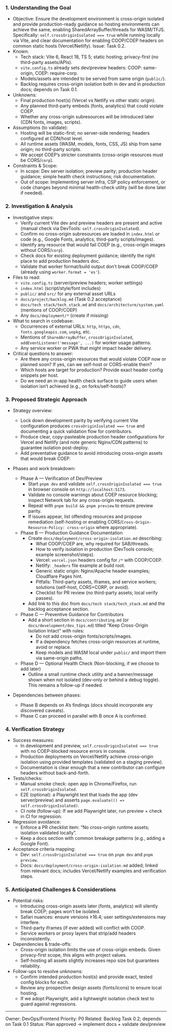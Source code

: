 ### 1. Understanding the Goal

- Objective: Ensure the development environment is cross-origin isolated and provide production-ready guidance so hosting environments can achieve the same, enabling SharedArrayBuffer/threads for WASM/TFJS. Specifically: `self.crossOriginIsolated === true` while running locally via Vite, and clear documentation for enabling COOP/COEP headers on common static hosts (Vercel/Netlify). Issue: Task 0.2.
- Known:
  - Tech stack: Vite 6, React 18, TS 5; static hosting; privacy-first (no third-party assets/APIs).
  - `vite.config.ts` already sets dev/preview headers: COOP: same-origin, COEP: require-corp.
  - Models/assets are intended to be served from same origin (`public/`).
  - Backlog requires cross-origin isolation both in dev and in production docs; depends on Task 0.1.
- Unknowns:
  - Final production host(s) (Vercel vs Netlify vs other static origin).
  - Any planned third-party embeds (fonts, analytics) that could violate COEP.
  - Whether any cross-origin subresources will be introduced later (CDN fonts, images, scripts).
- Assumptions (to validate):
  - Hosting will be static-first; no server-side rendering; headers configured at CDN/host level.
  - All runtime assets (WASM, models, fonts, CSS, JS) ship from same origin; no third-party scripts.
  - We accept COEP’s stricter constraints (cross-origin resources must be CORS/`corp`).
- Constraints & Scope:
  - In scope: Dev server isolation; preview parity; production header guidance; simple health check instructions; risk documentation.
  - Out of scope: Implementing server infra, CSP policy enforcement, or code changes beyond minimal health-check utility (will be done later if needed).

### 2. Investigation & Analysis

- Investigative steps:
  - Verify current Vite dev and preview headers are present and active (manual check via DevTools: `self.crossOriginIsolated`).
  - Confirm no cross-origin subresources are loaded in `index.html` or code (e.g., Google Fonts, analytics, third-party scripts/images).
  - Identify any resource that would fail COEP (e.g., cross-origin images without CORS/`corp`).
  - Check docs for existing deployment guidance; identify the right place to add production headers doc.
  - Validate that worker format/build output don’t break COOP/COEP (already using `worker.format = 'es'`).
- Files to read:
  - `vite.config.ts` (server/preview headers; worker settings)
  - `index.html` (script/style/font includes)
  - `public/` and `src/` for any external asset URLs
  - `docs/project/backlog.md` (Task 0.2 acceptance)
  - `docs/tech stack/tech_stack.md` and `docs/architecture/system.yaml` (mentions of COOP/COEP)
  - Any `docs/deployment/*` (create if missing)
- What to search in codebase:
  - Occurrences of external URLs: `http`, `https`, `cdn`, `fonts.googleapis.com`, `unpkg`, etc.
  - Mentions of `SharedArrayBuffer`, `crossOriginIsolated`, `addEventListener('message', ...)` for worker usage patterns.
  - Any service worker or PWA that might impact header delivery.
- Critical questions to answer:
  - Are there any cross-origin resources that would violate COEP now or planned soon? If yes, can we self-host or CORS-enable them?
  - Which hosts are target for production? Provide exact header config snippets per host.
  - Do we need an in-app health check surface to guide users when isolation isn’t achieved (e.g., on forks/self-hosts)?

### 3. Proposed Strategic Approach

- Strategy overview:
  - Lock down development parity by verifying current Vite configuration produces `crossOriginIsolated === true` and documenting a quick validation flow for contributors.
  - Produce clear, copy-pasteable production header configurations for Vercel and Netlify (and note generic Nginx/CDN patterns) to guarantee isolation post-deploy.
  - Add preventative guidance to avoid introducing cross-origin assets that would break COEP.

- Phases and work breakdown:
  - Phase A — Verification of Dev/Preview
    - Start `pnpm dev` and validate `self.crossOriginIsolated === true` in browser console on `http://localhost:5173`.
    - Validate no console warnings about COEP resource blocking; inspect Network tab for any cross-origin requests.
    - Repeat with `pnpm build && pnpm preview` to ensure preview parity.
    - If issues appear, list offending resources and propose remediation (self-hosting or enabling CORS/`Cross-Origin-Resource-Policy: cross-origin` where appropriate).
  - Phase B — Production Guidance Documentation
    - Create `docs/deployment/cross-origin-isolation.md` describing:
      - What COOP/COEP are, why required for SAB/threads.
      - How to verify isolation in production (DevTools console; example screenshot/steps).
      - Vercel: `vercel.json` headers config for `/*` with COOP/COEP.
      - Netlify: `_headers` file example at build root.
      - Generic static origin: Nginx/Apache header examples; Cloudflare Pages hint.
      - Pitfalls: Third-party assets, iframes, and service workers; solutions (self-host, CORS+CORP, or avoid).
      - Checklist for PR review (no third-party assets; local verify passes).
    - Add link to this doc from `docs/tech stack/tech_stack.md` and the backlog acceptance section.
  - Phase C — Preventive Guidance for Contributors
    - Add a short section in `docs/contributing.md` (or `docs/development/dev_tips.md`) titled “Keep Cross-Origin Isolation Intact” with rules:
      - Do not add cross-origin fonts/scripts/images.
      - If a dependency fetches cross-origin resources at runtime, avoid or replace.
      - Keep models and WASM local under `public/` and import them via same-origin paths.
  - Phase D — Optional Health Check (Non-blocking, if we choose to add later)
    - Outline a small runtime check utility and a banner/message shown when not isolated (dev-only or behind a debug toggle). This remains a follow-up if needed.

- Dependencies between phases:
  - Phase B depends on A’s findings (docs should incorporate any discovered caveats).
  - Phase C can proceed in parallel with B once A is confirmed.

### 4. Verification Strategy

- Success measures:
  - In development and preview, `self.crossOriginIsolated === true` with no COEP-blocked resource errors in console.
  - Production deployments on Vercel/Netlify achieve cross-origin isolation using provided templates (validated on a staging preview).
  - Documentation is clear enough that a new contributor can configure headers without back-and-forth.
- Tests/checks:
  - Manual smoke check: open app in Chrome/Firefox, run `self.crossOriginIsolated`.
  - E2E (optional): a Playwright test that loads the app (dev server/preview) and asserts `page.evaluate(() => self.crossOriginIsolated)`.
  - CI note (follow-up): If we add Playwright later, run preview + check in CI for regression.
- Regression avoidance:
  - Enforce a PR checklist item: “No cross-origin runtime assets; isolation validated locally”.
  - Keep a docs section with common breakage patterns (e.g., adding a Google Font).
- Acceptance criteria mapping:
  - Dev: `self.crossOriginIsolated === true` on `pnpm dev` and `pnpm preview`.
  - Docs: `docs/deployment/cross-origin-isolation.md` added; linked from relevant docs; includes Vercel/Netlify examples and verification steps.

### 5. Anticipated Challenges & Considerations

- Potential risks:
  - Introducing cross-origin assets later (fonts, analytics) will silently break COEP; pages won’t be isolated.
  - Safari nuances: ensure versions ≥16.4; user settings/extensions may interfere.
  - Third-party iframes (if ever added) will conflict with COOP.
  - Service workers or proxy layers that strip/add headers inconsistently.
- Dependencies & trade-offs:
  - Cross-origin isolation limits the use of cross-origin embeds. Given privacy-first scope, this aligns with project values.
  - Self-hosting all assets slightly increases repo size but guarantees reliability.
- Follow-ups to resolve unknowns:
  - Confirm intended production host(s) and provide exact, tested config blocks for each.
  - Review any prospective design assets (fonts/icons) to ensure local hosting.
  - If we adopt Playwright, add a lightweight isolation check test to guard against regressions.

---

Owner: DevOps/Frontend
Priority: P0
Related: Backlog Task 0.2; depends on Task 0.1
Status: Plan approved → implement docs + validate dev/preview
